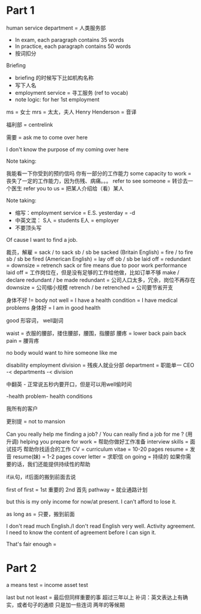 # Part 1

human service department = 人类服务部

- In exam, each paragraph contains 35 words
- In practice, each paragraph contains 50 words
- 按词扣分

Briefing
- briefing 的时候写下比如机构名称
- 写下人名
- employment service = 寻工服务 (ref to vocab)
- note logic: for her 1st employment

ms = 女士
mrs = 太太，夫人
Henry Henderson = 音译

福利部 = centrelink

需要 = ask me to come over here

I don't know the purpose of my coming over here

Note taking:

我能看一下你受到的预约信吗
你有一部分的工作能力
some capacity to work = 丧失了一定的工作能力，因为伤残、病痛。。。
refer to see someone = 转诊去一个医生
refer you to us = 把某人介绍给（看）某人

Note taking:
- 缩写：employment service = E.S. yesterday = -d
 - 中英文混： S人 = students E人 = employer
- 不要顶头写

Of cause I want to find a job.
 
裁员，解雇 = sack / to sack sb / sb be sacked (Britain English) = fire / to fire sb / sb be fired (American English) = lay off ob / sb be laid off = redundant = downsize = retrench
sack or fire means due to poor work performance
laid off = 工作岗位在，但是没有足够的工作给他做，比如订单不够
make / declare redundant / be made redundant = 公司人口太多，冗余，岗位不再存在
downsize = 公司缩小规模
retrench / be retrenched = 公司要节省开支

身体不好 != body not well = I have a health condition = I have medical problems 
身体好 = I am in good health

good 形容词， well副词

waist = 衣服的腰部，搂住腰部，腰围，指腰部
腰疼 = lower back pain
back pain = 腰背疼

no body would want to hire someone like me

disability employment division = 残疾人就业分部
department = 职能单一
CEO -< departments -< division

中翻英 - 正常说五秒内要开口，但是可以用well偷时间

-health problem- health conditions

我所有的客户

更别提 = not to mansion

Can you really help me finding a job? / You can really find a job for me ? (用升调)
helping you prepare for work = 帮助你做好工作准备
interview skills = 面试技巧
帮助你找适合的工作
CV = curriculum vitae = 10-20 pages
resume = 发音 resume(妹) = 1-2 pages
cover letter = 求职信
on going = 持续的
如果你需要的话，我们还能提供持续性的帮助

if从句，if后面的搬到前面去说

first of first = 1st 重要的 2nd 首先
pathway = 就业通路计划

but this is my only income for now/at present. I can't afford to lose it.

as long as = 只要，搬到前面

I don't read much English./I don't read English very well.
Activity agreement. I need to know the content of agreement before I can sign it.

That's fair enough =


# Part 2
a means test = income asset test

last but not least = 最后但同样重要的事
超过三年以上
补词：英文表达上有确实，或者句子的通顺
只是加一些连词
两年的等候期

